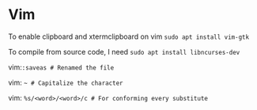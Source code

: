 # Vim

To enable clipboard and xtermclipboard on vim ```sudo apt install vim-gtk```

To compile from source code, I need ```sudo apt install libncurses-dev```

vim:```:saveas # Renamed the file```

vim: ```~ # Capitalize the character```

vim: ```%s/<word>/<word>/c # For conforming every
substitute```
